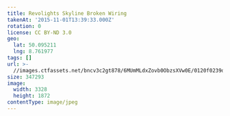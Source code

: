 ```yaml
---
title: Revolights Skyline Broken Wiring
takenAt: '2015-11-01T13:39:33.000Z'
rotation: 0
license: CC BY-ND 3.0
geo:
  lat: 50.095211
  lng: 8.761977
tags: []
url: >-
  //images.ctfassets.net/bncv3c2gt878/6MUmMLdxZovb0ObzsXVw0E/0120f0239dd809e21cd565560100f1bc/revolights-skyline-broken-wiring_22647507296_o
size: 347293
image:
  width: 3328
  height: 1872
contentType: image/jpeg
---
```


                               
